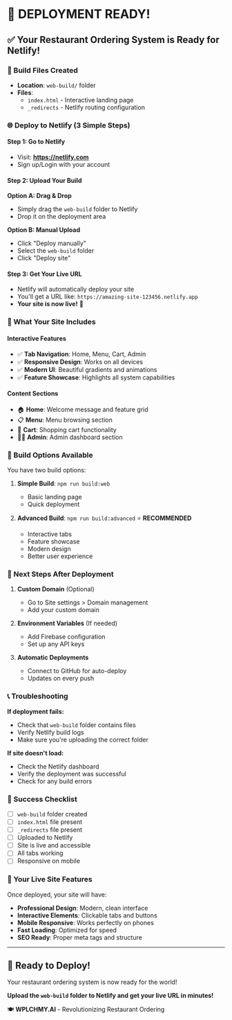 # 🎉 DEPLOYMENT READY!

## ✅ Your Restaurant Ordering System is Ready for Netlify!

### 📁 Build Files Created
- **Location**: `web-build/` folder
- **Files**: 
  - `index.html` - Interactive landing page
  - `_redirects` - Netlify routing configuration

### 🌐 Deploy to Netlify (3 Simple Steps)

#### Step 1: Go to Netlify
- Visit: **https://netlify.com**
- Sign up/Login with your account

#### Step 2: Upload Your Build
**Option A: Drag & Drop**
- Simply drag the `web-build` folder to Netlify
- Drop it on the deployment area

**Option B: Manual Upload**
- Click "Deploy manually"
- Select the `web-build` folder
- Click "Deploy site"

#### Step 3: Get Your Live URL
- Netlify will automatically deploy your site
- You'll get a URL like: `https://amazing-site-123456.netlify.app`
- **Your site is now live!** 🎉

### 🎨 What Your Site Includes

#### Interactive Features
- ✅ **Tab Navigation**: Home, Menu, Cart, Admin
- ✅ **Responsive Design**: Works on all devices
- ✅ **Modern UI**: Beautiful gradients and animations
- ✅ **Feature Showcase**: Highlights all system capabilities

#### Content Sections
- 🏠 **Home**: Welcome message and feature grid
- 📋 **Menu**: Menu browsing section
- 🛒 **Cart**: Shopping cart functionality
- 👨‍💼 **Admin**: Admin dashboard section

### 🔧 Build Options Available

You have two build options:

1. **Simple Build**: `npm run build:web`
   - Basic landing page
   - Quick deployment

2. **Advanced Build**: `npm run build:advanced` ⭐ **RECOMMENDED**
   - Interactive tabs
   - Feature showcase
   - Modern design
   - Better user experience

### 🚀 Next Steps After Deployment

1. **Custom Domain** (Optional)
   - Go to Site settings > Domain management
   - Add your custom domain

2. **Environment Variables** (If needed)
   - Add Firebase configuration
   - Set up any API keys

3. **Automatic Deployments**
   - Connect to GitHub for auto-deploy
   - Updates on every push

### 📞 Troubleshooting

**If deployment fails:**
- Check that `web-build` folder contains files
- Verify Netlify build logs
- Make sure you're uploading the correct folder

**If site doesn't load:**
- Check the Netlify dashboard
- Verify the deployment was successful
- Check for any build errors

### 🎯 Success Checklist

- [ ] `web-build` folder created
- [ ] `index.html` file present
- [ ] `_redirects` file present
- [ ] Uploaded to Netlify
- [ ] Site is live and accessible
- [ ] All tabs working
- [ ] Responsive on mobile

### 🌟 Your Live Site Features

Once deployed, your site will have:
- **Professional Design**: Modern, clean interface
- **Interactive Elements**: Clickable tabs and buttons
- **Mobile Responsive**: Works perfectly on phones
- **Fast Loading**: Optimized for speed
- **SEO Ready**: Proper meta tags and structure

---

## 🚀 **Ready to Deploy!**

Your restaurant ordering system is now ready for the world! 

**Upload the `web-build` folder to Netlify and get your live URL in minutes!**

🍽️ **WPLCHMY.AI** - Revolutionizing Restaurant Ordering 